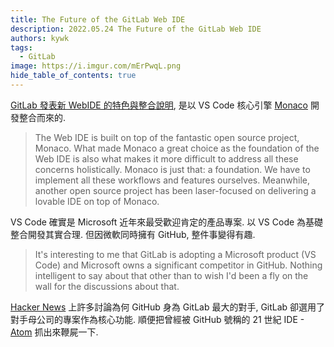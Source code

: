 ```yaml
---
title: The Future of the GitLab Web IDE
description: 2022.05.24 The Future of the GitLab Web IDE
authors: kywk
tags:
  - GitLab
image: https://i.imgur.com/mErPwqL.png
hide_table_of_contents: true
---
```


[GitLab 發表新 WebIDE 的特色與整合說明](https://about.gitlab.com/blog/2022/05/23/the-future-of-the-gitlab-web-ide/), 
是以 VS Code 核心引擎 [Monaco](https://microsoft.github.io/monaco-editor/)
開發整合而來的.

<!--truncate-->

> The Web IDE is built on top of the fantastic open source project, Monaco. 
> What made Monaco a great choice as the foundation of the Web IDE 
> is also what makes it more difficult to address all these concerns holistically. 
> Monaco is just that: a foundation. We have to implement all these workflows 
> and features ourselves. Meanwhile, another open source project has been 
> laser-focused on delivering a lovable IDE on top of Monaco.

VS Code 確實是 Microsoft 近年來最受歡迎肯定的產品專案. 
以 VS Code 為基礎整合開發其實合理. 但因微軟同時擁有 GitHub, 整件事變得有趣.

> It's interesting to me that GitLab is adopting a Microsoft product 
> (VS Code) and Microsoft owns a significant competitor in GitHub. 
> Nothing intelligent to say about that other than to wish 
> I'd been a fly on the wall for the discussions about that.

[Hacker News](https://news.ycombinator.com/item?id=31487079)
上許多討論為何 GitHub 身為 GitLab 最大的對手, GitLab 卻選用了對手母公司的專案作為核心功能.
順便把曾經被 GitHub 號稱的 21 世紀 IDE - [Atom](https://github.com/atom/atom) 抓出來鞭屍一下.
